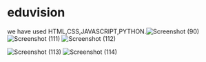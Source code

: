 # eduvision

we have used HTML,CSS,JAVASCRIPT,PYTHON.![Screenshot (90)](https://user-images.githubusercontent.com/8841235/196691087-c59edb0f-688c-4904-b418-a7cc37ef714b.png)
  ![Screenshot (111)](https://user-images.githubusercontent.com/8841235/196691028-190a0a60-3382-4b20-ac12-c771ec0f1b4e.png)
 ![Screenshot (112)](https://user-images.githubusercontent.com/8841235/196690941-6cebfdb9-fae6-4e12-b280-d4ed2310b095.png)


![Screenshot (113)](https://user-images.githubusercontent.com/8841235/196690883-443fe8b3-c29e-4e36-915b-da4c0a495cf9.png)
![Screenshot (114)](https://user-images.githubusercontent.com/8841235/196755951-3f3eb498-37b0-48f5-8736-4928e504c813.png)
